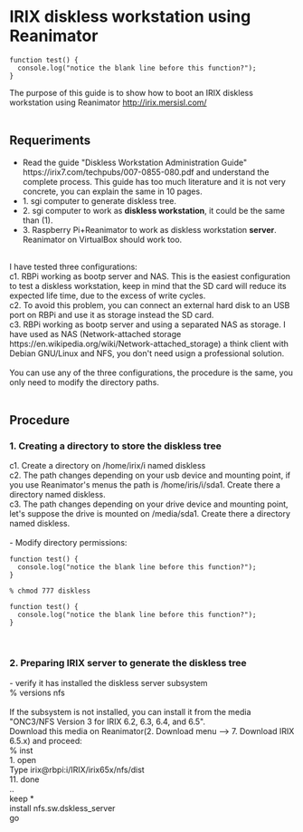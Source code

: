 # IRIX diskless workstation using Reanimator

```
function test() {
  console.log("notice the blank line before this function?");
}
```

The purpose of this guide is to show how to boot an IRIX diskless workstation using Reanimator http://irix.mersisl.com/<br>
<br>
<h2>Requeriments</h2>
<ul>
  <li>Read the guide "Diskless Workstation Administration Guide" https://irix7.com/techpubs/007-0855-080.pdf and understand the complete process. This guide has too much literature and it is not very concrete, you can explain the same in 10 pages.</li>
  <li>1. sgi computer to generate diskless tree.</li>
  <li>2. sgi computer to work as <b>diskless workstation</b>, it could be the same than (1).</li>
  <li>3. Raspberry Pi+Reanimator to work as diskless workstation <b>server</b>. Reanimator on VirtualBox should work too.</li>
</ul>
<br>
I have tested three configurations:<br>
c1. RBPi working as bootp server and NAS. This is the easiest configuration to test a diskless workstation, keep in mind that the SD card will reduce its expected life time, due to the excess of write cycles.<br>
c2. To avoid this problem, you can connect an external hard disk to an USB port on RBPi and use it as storage instead the SD card.<br>
c3. RBPi working as bootp server and using a separated NAS as storage. I have used as NAS (Network-attached storage https://en.wikipedia.org/wiki/Network-attached_storage) a think client with Debian GNU/Linux and NFS, you don't need usign a professional solution.<br>
<br>
You can use any of the three configurations, the procedure is the same, you only need to modify the directory paths.<br>
<br>
<h2>Procedure</h2>
<h3>1. Creating a directory to store the diskless tree</h3>
c1. Create a directory on /home/irix/i named diskless<br>
c2. The path changes depending on your usb device and mounting point, if you use Reanimator's menus the path is /home/iris/i/sda1. Create there a directory named diskless.<br>
c3. The path changes depending on your drive device and mounting point, let's suppose the drive is mounted on /media/sda1. Create there a directory named diskless.<br>
<br>
- Modify directory permissions:<br>

```
function test() {
  console.log("notice the blank line before this function?");
}
```

```
% chmod 777 diskless
```
```
function test() {
  console.log("notice the blank line before this function?");
}
```
<br>
<h3>2. Preparing IRIX server to generate the diskless tree</h3>
- verify it has installed the diskless server subsystem<br>
% versions nfs<br>
<br>
If the subsystem is not installed, you can install it from the media "ONC3/NFS Version 3 for IRIX 6.2, 6.3, 6.4, and 6.5".<br>
Download this media on Reanimator(2. Download menu --> 7. Download IRIX 6.5.x) and proceed:<br>
% inst<br>
1. open<br>
Type irix@rbpi:i/IRIX/irix65x/nfs/dist<br>
11. done<br>
..<br>
keep *<br>
install nfs.sw.dskless_server<br>
go<br>

